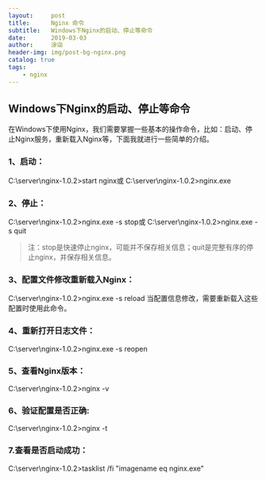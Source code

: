 ```yaml
---
layout:     post
title:      Nginx 命令
subtitle:   Windows下Nginx的启动、停止等命令
date:       2019-03-03
author:     涂诣
header-img: img/post-bg-nginx.png
catalog: true
tags:
    - nginx
---
```


## Windows下Nginx的启动、停止等命令

在Windows下使用Nginx，我们需要掌握一些基本的操作命令，比如：启动、停止Nginx服务，重新载入Nginx等，下面我就进行一些简单的介绍。

### 1、启动：

C:\server\nginx-1.0.2>start nginx或
C:\server\nginx-1.0.2>nginx.exe

### 2、停止：

C:\server\nginx-1.0.2>nginx.exe -s stop或
C:\server\nginx-1.0.2>nginx.exe -s quit

>注：stop是快速停止nginx，可能并不保存相关信息；quit是完整有序的停止nginx，并保存相关信息。

### 3、配置文件修改重新载入Nginx：

C:\server\nginx-1.0.2>nginx.exe -s reload
当配置信息修改，需要重新载入这些配置时使用此命令。

### 4、重新打开日志文件：

C:\server\nginx-1.0.2>nginx.exe -s reopen

### 5、查看Nginx版本：

C:\server\nginx-1.0.2>nginx -v

### 6、验证配置是否正确: 

C:\server\nginx-1.0.2>nginx -t

### 7.查看是否启动成功：

C:\server\nginx-1.0.2>tasklist /fi "imagename eq nginx.exe"